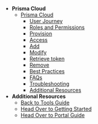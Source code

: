 - **Prisma Cloud**
  - [Prisma Cloud](prisma-cloud/prisma-cloud-overview)
    -	[User Journey](prisma-cloud/prisma-cloud-user-journey)
    -	[Roles and Permissions](prisma-cloud/prisma-cloud-roles-and-permissions)
    - [Provision](prisma-cloud/prisma-cloud-provision)
    - [Access](prisma-cloud/prisma-cloud-access)
    -	[Add](prisma-cloud/prisma-cloud-add)
    -	[Modify](prisma-cloud/prisma-cloud-modify)
    - [Retrieve token]()
    -	[Remove](prisma-cloud/prisma-cloud-remove)
    - [Best Practices](prisma-cloud/prisma-cloud-best-practices)
    - [FAQs](prisma-cloud/prisma-cloud-faqs)
    - [Troubleshooting](prisma-cloud/prisma-cloud-troubleshooting)
    - [Additional Resources](prisma-cloud/prisma-cloud-additional-resources)        
- **Additional Resources**
  - [Back to Tools Guide](https://docs.developer.tech.gov.sg/docs/ship-hats-tools-guide/#/tools-overview)
  - [Head Over to Getting Started](https://docs.developer.tech.gov.sg/docs/ship-hats-getting-started-guide/#/)
  - [Head Over to Portal Guide](https://docs.developer.tech.gov.sg/docs/ship-hats-portal-guide/#/ship-hats-portal-overview)